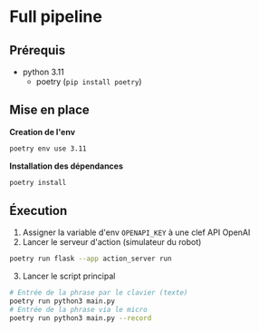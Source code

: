 # Full pipeline

## Prérequis
- python 3.11
  - poetry (`pip install poetry`)

## Mise en place
**Creation de l'env**
```bash
poetry env use 3.11
```

**Installation des dépendances**
```bash
poetry install
```

## Éxecution
1. Assigner la variable d'env `OPENAPI_KEY` à une clef API OpenAI 
2. Lancer le serveur d'action (simulateur du robot)
```bash
poetry run flask --app action_server run
```
3. Lancer le script principal
```bash
# Entrée de la phrase par le clavier (texte)
poetry run python3 main.py
# Entrée de la phrase via le micro
poetry run python3 main.py --record
```